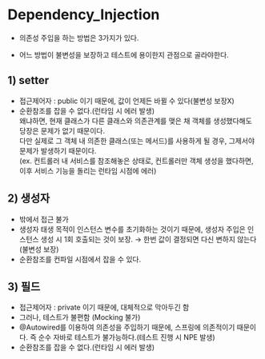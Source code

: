 # Dependency_Injection
- 의존성 주입을 하는 방법은 3가지가 있다.

- 어느 방법이 불변성을 보장하고 테스트에 용이한지 관점으로 골라야한다.
## 1) setter
  - 접근제어자 : public 이기 때문에, 값이 언제든 바뀔 수 있다(불변성 보장X)
  - 순환참조를 잡을 수 없다.(런타임 시 에러 발생) <br> 왜냐하면, 현재 클래스가 다른 클래스와 의존관계를 맺은 채 객체를 생성했다해도 당장은 문제가 없기 때문이다. <br>
    다만 실제로 그 객체 내 의존한 클래스(또는 메서드)를 사용하게 될 경우, 그제서야 문제가 발생하기 때문이다.<br>
    (ex. 컨트롤러 내 서비스를 참조해놓은 상태로, 컨트롤러만 객체 생성을 했다하면, 이후 서비스 기능을 돌리는 런타임 시점에 에러)
## 2) 생성자
  - 밖에서 접근 불가
  - 생성자 태생 목적이 인스턴스 변수를 초기화하는 것이기 때문에, 생성자 주입은 인스턴스 생성 시 1회 호출되는 것이 보장. → 한번 값이 결정되면 다신 변하지 않는다(불변성 보장)
  - 순환참조를 컨파일 시점에서 잡을 수 있다.
## 3) 필드
  - 접근제어자 : private 이기 때문에, 대체적으로 막아두긴 함
  - 그러나, 테스트가 불편함 (Mocking 불가)
  - @Autowired를 이용하여 의존성을 주입하기 때문에, 스프링에 의존적이기 때문이다. 즉 순수 자바로 테스트가 불가능하다.(테스트 진행 시 NPE 발생)
  - 순환참조를 잡을 수 없다.(런타임 시 에러 발생)
